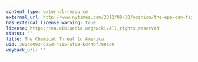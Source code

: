 ```yaml
---
content_type: external-resource
external_url: http://www.nytimes.com/2012/08/30/opinion/the-epa-can-fix-the-chemical-flaw.html
has_external_license_warning: true
license: https://en.wikipedia.org/wiki/All_rights_reserved
status: ''
title: The Chemical Threat to America
uid: 382dd092-ca5d-4215-af09-bd44bf798ac0
wayback_url: ''
---
```


